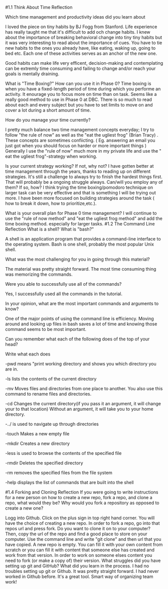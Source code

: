 #1.1 Think About Time Reflection

Which time management and productivity ideas did you learn about

I loved the piece on tiny habits by BJ  Fogg from Stanford. Life experience has really taught me that it's difficult to add och change habits. I knew about the importance of breaking behavioral change into tiny tiny habits but it was very interesting to read about the importance of cues.  You have to tie new habits   to the ones you already have, like eating, waking up, going to bed etc. Each one of these activities serves as an anchor of the new one.

Good habits can make life very efficent, decision-making and contemplating can be extremly time consuming and failing to change and/or reach your goals  is mentally draining.


What is "Time Boxing?" How can you use it in Phase 0?
Time boxing is when you have a fixed-length period of time during which you performe an activity. It enourage you to focus more on time than on task. Seems like a really good method to use in Phase 0 at DBC. There is so much to read about each and every subject but you have to set limits to move on and cover a lot during a short amount of time.

How do you manage your time currently?

I pretty much balance two time management concepts everyday; I try to follow "the rule of now" as well as the "eat the ugliest frog" (Brian Tracy) . These concepts are sometimes confiicting. ( Eg. answering an email you just got when you should focus on harder or more important things )
Generally I use the "rule of now" much more in my private life and use the " eat the ugliest frog"-strategy when working.

Is your current strategy working? If not, why not?
I have gotten better at time management through the years, thanks to reading up on different strategies.  It's still a challenge to always try to finish the hardest things first. That will probably be a ongoing struggle always.
Can/will you employ any of them? If so, how?
I think trying the time boxing/pomodoro technique on larger task can be very effective and that  is something I will be trying out more. I have been more focused on building strategies around the task ( how to break it down, how to prioritize,etc.).

What is your overall plan for Phase 0 time management?
I will continue to use the "rule of now method" and "eat the ugliest frog method" and add the time boxing method. especially for larger tasks.
#1.2 The Command Line Reflection
What is a shell? What is "bash?"

A shell is an application program that provides a command-line interface to the operating system. Bash is one shell, probably the most popular Unix shell.


What was the most challenging for you in going through this material?

The material was pretty straight forward. The most time consuming thing was memorizing the commands.

Were you able to successfully use all of the commands?

Yes, I successfully used all the commands in the tutorial.

In your opinion, what are the most important commands and arguments to know?

One of the major points of using the command line is efficiency. Moving around and looking up files in bash saves a lot of time and knowing those command seems to be most important.


Can you remember what each of the following does of the top of your head?

Write what each does


-pwd means "print working directory and shows you which directory you are in.


-ls lists the contents of the current directory

-mv Moves files and directories from one place to another. You also use this command to rename files and directories.

-cd Changes the current directory(if you pass it an argument, it will change your to that location) Without an argument, it will take you to your home directory.

-../ is used to navigate up through directories

-touch Makes a new empty file

-mkdir  Creates a new directory

-less  is used to browse the contents of the specified file

-rmdir Deletes the specified directory

-rm removes the specified files from the file system

-help  displays the list of commands that are built into the shell

#1.4 Forking and Cloning Reflection
If you were going to write instructions for a new person on how to create a new repo, fork a repo, and clone a repo, what would they be? Why would you fork a repository as opposed to create a new one?

Logg into Github. Click on the plus sign in top right hand corner. You will have the choice of creating a new repo. In order to fork a repo, go into that repos url and press fork. Do you want to clone it on to your computer? Then, copy the url of the repo and find a good place to store on your computer. Use the command line and write "git clone" and then url that you have copied.
A new repo is empty. You can fill it with your own content from scratch or you can fill it with content that someone else has created and work from that version. In order to work on someone elses content you need to fork (or make a copy of) their version.
What struggles did you have setting up git and GitHub? What did you learn in the process.
I had no troubles setting up git or Github. It was pretty straight forward. I had never worked in Github before. It's a great tool. Smart way of organizing team work!